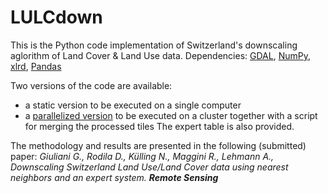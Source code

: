 # LULCdown
This is the Python code implementation of Switzerland's downscaling aglorithm of Land Cover & Land Use data.
Dependencies: [GDAL](https://gdal.org), [NumPy](https://numpy.org), [xlrd](https://github.com/python-excel/xlrd), [Pandas](https://pandas.pydata.org)

Two versions of the code are available:
- a static version to be executed on a single computer
- a [parallelized version](parallel) to be executed on a cluster together with a script for merging the processed tiles
The expert table is also provided.

The methodology and results are presented in the following (submitted) paper:
*Giuliani G., Rodila D., Külling N., Maggini R., Lehmann A., Downscaling Switzerland Land Use/Land Cover data using nearest neighbors and an expert system. **Remote Sensing***
